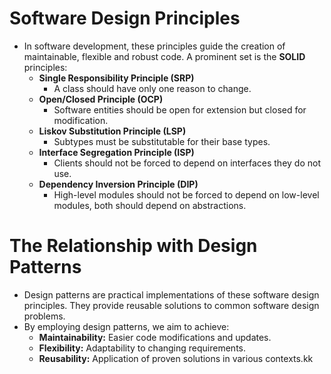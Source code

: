 # Software Design Principles

+ In software development, these principles guide the creation of maintainable, flexible and robust code. A prominent set is the **SOLID** principles:
	+ **Single Responsibility Principle (SRP)**
		+ A class should have only one reason to change.
	+ **Open/Closed Principle (OCP)**
		+ Software entities should be open for extension but closed for modification.
	+ **Liskov Substitution Principle (LSP)**
		+ Subtypes must be substitutable for their base types.
	+ **Interface Segregation Principle (ISP)**
		+ Clients should not be forced to depend on interfaces they do not use.
	+ **Dependency Inversion Principle (DIP)**
		+ High-level modules should not be forced to depend on low-level modules, both should depend on abstractions.

# The Relationship with Design Patterns

+ Design patterns are practical implementations of these software design principles. They provide reusable solutions to common software design problems.
+ By employing design patterns, we aim to achieve:
	+ **Maintainability:** Easier code modifications and updates.
	+ **Flexibility:** Adaptability to changing requirements.
	+ **Reusability:** Application of proven solutions in various contexts.kk